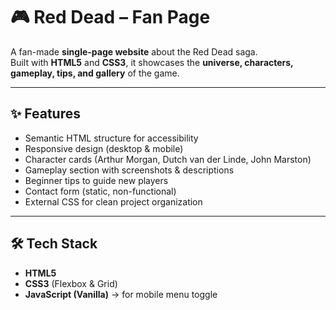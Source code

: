 # 🎮 Red Dead – Fan Page  

A fan-made **single-page website** about the Red Dead saga.  
Built with **HTML5** and **CSS3**, it showcases the **universe, characters, gameplay, tips, and gallery** of the game.  

---

## ✨ Features  
- Semantic HTML structure for accessibility  
- Responsive design (desktop & mobile)  
- Character cards (Arthur Morgan, Dutch van der Linde, John Marston)  
- Gameplay section with screenshots & descriptions  
- Beginner tips to guide new players  
- Contact form (static, non-functional)  
- External CSS for clean project organization  

---

## 🛠️ Tech Stack  
- **HTML5**  
- **CSS3** (Flexbox & Grid)  
- **JavaScript (Vanilla)** → for mobile menu toggle  


